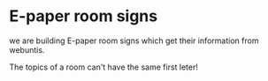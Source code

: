 # E-paper room signs
we are building E-paper room signs which get their information from webuntis.

The topics of a room can't have the same first leter!
